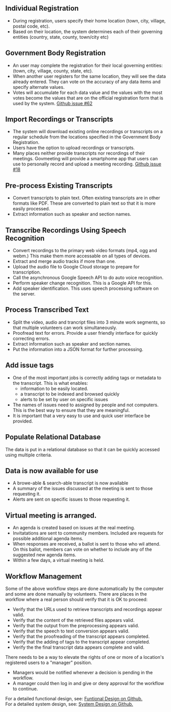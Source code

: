 ## Individual Registration

* During registration, users specify their home location (town, city, village, postal code, etc).
* Based on their location, the system
        determines each of their governing entities (country, state, county, town/city etc)

## Government Body Registration
* An user may complete the registration for their local governing entities: (town, city, village, county, state, etc).
* When another user registers for the same location, they will see the data already entered. They can vote on the accuracy of any data items and specify alternate values.
* Votes will accumulate for each data value and the values
with the most votes become the values that are on the official registration form that is used by the system.
<a href="https://github.com/govmeeting/govmeeting/issues/62">Github issue #62</a>


## Import Recordings or Transcripts
* The system will download existing online recordings or transcripts on a regular schedule from
        the locations specified in the Government Body Registration.
* Users have the option to upload recordings or transcripts.
* Many places neither provide transcripts nor recordings of their meetings.
Govmeeting will provide a smartphome app that users can use to
personally record and upload a meeting recording.
<a href="https://github.com/govmeeting/govmeeting/issues/18">Github issue #18</a>


## Pre-process Existing Transcripts</span>
* Convert transcripts to plain text. Often existing transcripts are in other formats like PDF. These are converted to plain text so that it is more easily processed.
* Extract information such as speaker and section names. </li>


## Transcribe Recordings Using Speech Recognition
* Convert recordings to the primary web video formats (mp4, ogg and webm.) This make them more accessable on all types of devices.
* Extract and merge audio tracks if more than one.
* Upload the audio file to Google Cloud storage to prepare for transcription.
* Call the asynchronous Google Speech API to do auto voice recognition.
* Perform speaker change recognition. This is a Google API for this.
* Add speaker identification. This uses speech processing software on the server.


## Process Transcribed Text
* Split the video, audio and trancript files into 3 minute work segments, so that multiple volunteers can work simultaneously.
* Proofread text for errors. Provide a user friendly interface for quickly correcting errors.
* Extract information such as speaker and section names.
* Put the information into a JSON format for further processing.</li>

## Add issue tags
* One of the most important jobs is correctly adding tags or metadata
    to the transcript. This is what enables:
  * information to be easily located.
  * a transcript to be indexed and browsed quickly
  * alerts to be set by user on specific issues
* The names of issues need to assigned by people and not computers.
This is the best way to ensure that they are meaningful.
* It is important that a very easy to use and quick user interface be provided.

## Populate Relational Database
The data is put in a relational database so that it can be quickly
    accessed using multiple criteria.


## Data is now available for use
* A browe-able & search-able transcript is now available
* A summary of the issues discussed at the meeting is sent to those requesting it.
* Alerts are sent on specific issues to those requesting it.

## Virtual meeting is arranged.
* An agenda is created based on issues at the real meeting.
* Invitatations are sent to community members. Included are requests for possible additional agenda items.
* When responses are received, a ballot is sent to those who wil attend. On this ballot, members can vote on whether
        to include any of the suggested new agenda items.
* Within a few days, a virtual meeting is held.

## Workflow Management
Some of the above workflow steps are done automatically by the computer and some are done manually by volunteers. There are places in the workflow where a real person should verify that it is OK to proceed:
* Verify that the URLs used to retrieve transcripts and recordings appear valid.  </li>
* Verify that the content of the retrieved files appears valid.
* Verify that the output from the preprocessing appears valid.
* Verify that the speech to text conversion appears valid.
* Verify that the proofreading of the transcript appears completed. 
* Verify that the adding of tags to the transcript appear completed.
* Verify the the final transcript data appears complete and valid.

There needs to be a way to elevate the rights of one or more of a location's registered users to a "manager" position.
* Managers would be notified whenever a decision is pending in the workflow.
* A manager could then log in and give or deny approval for the workflow to continue.


For a detailed functional design, see: <a href="https://github.com/govmeeting/govmeeting/wiki/functional-design">Funtional Design on Github.</a><br>
For a detailed system design, see: <a href="https://github.com/govmeeting/govmeeting/wiki/system-design">System Design on Github.</a>
